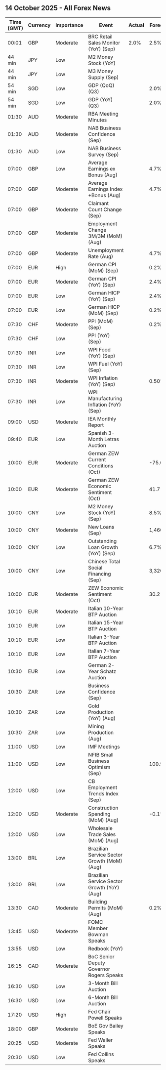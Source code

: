 ## 14 October 2025 - All Forex News

| Time (GMT) | Currency | Importance | Event | Actual | Forecast | Previous |
|------|----------|------------|-------|--------|----------|----------|
| 00:01 | GBP | Moderate | BRC Retail Sales Monitor (YoY) (Sep) | 2.0% | 2.5% | 2.9% |
| 44 min | JPY | Low | M2 Money Stock (YoY) |  |  | 1.3% |
| 44 min | JPY | Low | M3 Money Supply (Sep) |  |  | 2,219.7B |
| 54 min | SGD | Low | GDP (QoQ) (Q3) |  | 2.0% | 5.8% |
| 54 min | SGD | Low | GDP (YoY) (Q3) |  | 2.0% | 4.4% |
| 01:30 | AUD | Moderate | RBA Meeting Minutes |  |  |  |
| 01:30 | AUD | Moderate | NAB Business Confidence (Sep) |  |  | 4 |
| 01:30 | AUD | Low | NAB Business Survey (Sep) |  |  | 7 |
| 07:00 | GBP | Low | Average Earnings ex Bonus (Aug) |  | 4.7% | 4.8% |
| 07:00 | GBP | Moderate | Average Earnings Index +Bonus (Aug) |  | 4.7% | 4.7% |
| 07:00 | GBP | Moderate | Claimant Count Change (Sep) |  |  | 17.4K |
| 07:00 | GBP | Moderate | Employment Change 3M/3M (MoM) (Aug) |  |  | 232K |
| 07:00 | GBP | Moderate | Unemployment Rate (Aug) |  | 4.7% | 4.7% |
| 07:00 | EUR | High | German CPI (MoM) (Sep) |  | 0.2% | 0.1% |
| 07:00 | EUR | Moderate | German CPI (YoY) (Sep) |  | 2.4% | 2.2% |
| 07:00 | EUR | Low | German HICP (YoY) (Sep) |  | 2.4% | 2.1% |
| 07:00 | EUR | Low | German HICP (MoM) (Sep) |  | 0.2% | 0.1% |
| 07:30 | CHF | Moderate | PPI (MoM) (Sep) |  | 0.2% | -0.6% |
| 07:30 | CHF | Low | PPI (YoY) (Sep) |  |  | -1.8% |
| 07:30 | INR | Low | WPI Food (YoY) (Sep) |  |  | -3.06% |
| 07:30 | INR | Low | WPI Fuel (YoY) (Sep) |  |  | -3.17% |
| 07:30 | INR | Moderate | WPI Inflation (YoY) (Sep) |  | 0.50% | 0.52% |
| 07:30 | INR | Low | WPI Manufacturing Inflation (YoY) (Sep) |  |  | 2.55% |
| 09:00 | USD | Moderate | IEA Monthly Report |  |  |  |
| 09:40 | EUR | Low | Spanish 3-Month Letras Auction |  |  | 1.909% |
| 10:00 | EUR | Moderate | German ZEW Current Conditions (Oct) |  | -75.0 | -76.4 |
| 10:00 | EUR | Moderate | German ZEW Economic Sentiment (Oct) |  | 41.7 | 37.3 |
| 10:00 | CNY | Low | M2 Money Stock (YoY) (Sep) |  | 8.5% | 8.8% |
| 10:00 | CNY | Moderate | New Loans (Sep) |  | 1,460.0B | 590.0B |
| 10:00 | CNY | Low | Outstanding Loan Growth (YoY) (Sep) |  | 6.7% | 6.8% |
| 10:00 | CNY | Low | Chinese Total Social Financing (Sep) |  | 3,320.0B | 2,570.0B |
| 10:00 | EUR | Moderate | ZEW Economic Sentiment (Oct) |  | 30.2 | 26.1 |
| 10:10 | EUR | Moderate | Italian 10-Year BTP Auction |  |  | 3.62% |
| 10:10 | EUR | Low | Italian 15-Year BTP Auction |  |  | 3.72% |
| 10:10 | EUR | Low | Italian 3-Year BTP Auction |  |  | 2.44% |
| 10:10 | EUR | Low | Italian 7-Year BTP Auction |  |  | 2.76% |
| 10:30 | EUR | Low | German 2-Year Schatz Auction |  |  | 2.010% |
| 10:30 | ZAR | Low | Business Confidence (Sep) |  |  | 116.7 |
| 10:30 | ZAR | Low | Gold Production (YoY) (Aug) |  |  | -0.4% |
| 10:30 | ZAR | Low | Mining Production (Aug) |  |  | 4.4% |
| 11:00 | USD | Low | IMF Meetings |  |  |  |
| 11:00 | USD | Low | NFIB Small Business Optimism (Sep) |  | 100.5 | 100.8 |
| 12:00 | USD | Low | CB Employment Trends Index (Sep) |  |  | 106.41 |
| 12:00 | USD | Moderate | Construction Spending (MoM) (Aug) |  | -0.1% | -0.1% |
| 12:00 | USD | Low | Wholesale Trade Sales (MoM) (Aug) |  |  | 1.4% |
| 13:00 | BRL | Low | Brazilian Service Sector Growth (MoM) (Aug) |  |  | 0.3% |
| 13:00 | BRL | Low | Brazilian Service Sector Growth (YoY) (Aug) |  |  | 2.8% |
| 13:30 | CAD | Moderate | Building Permits (MoM) (Aug) |  | 0.2% | -0.1% |
| 13:45 | USD | Moderate | FOMC Member Bowman Speaks |  |  |  |
| 13:55 | USD | Low | Redbook (YoY) |  |  | 5.8% |
| 16:15 | CAD | Moderate | BoC Senior Deputy Governor Rogers Speaks |  |  |  |
| 16:30 | USD | Low | 3-Month Bill Auction |  |  | 3.850% |
| 16:30 | USD | Low | 6-Month Bill Auction |  |  | 3.695% |
| 17:20 | USD | High | Fed Chair Powell Speaks |  |  |  |
| 18:00 | GBP | Moderate | BoE Gov Bailey Speaks |  |  |  |
| 20:25 | USD | Moderate | Fed Waller Speaks |  |  |  |
| 20:30 | USD | Low | Fed Collins Speaks |  |  |  |
